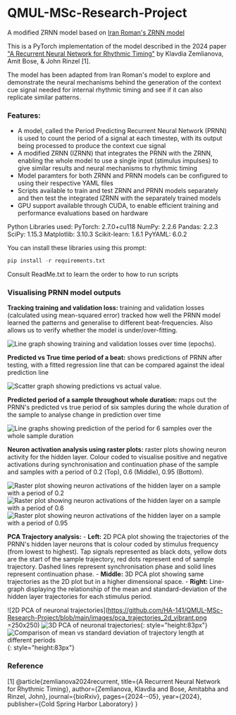 # QMUL-MSc-Research-Project
A modified ZRNN model based on [Iran Roman's ZRNN model](https://github.com/iranroman/ZemlianovaRNN)

This is a PyTorch implementation of the model described in the 2024 paper ["A Recurrent Neural Network for Rhythmic Timing"](https://www.biorxiv.org/content/10.1101/2024.05.24.595797v1.abstract) by Klavdia Zemlianova, Amit Bose, & John Rinzel [1]. 

The model has been adapted from Iran Roman's model to explore and demonstrate the neural mechanisms behind the generation of the context cue signal needed for internal rhythmic timing and see if it can also replicate similar patterns.

### Features: 
- A model, called the Period Predicting Recurrent Neural Network (PRNN) is used to count the period of a signal at each timestep, with its output being processed to produce the context cue signal
- A modified ZRNN (IZRNN) that integrates the PRNN with the ZRNN, enabling the whole model to use a single input (stimulus impulses) to give similar results and neural mechanisms to rhythmic timing
- Model paramters for both ZRNN and PRNN models can be configured to using their respective YAML files
- Scripts available to train and test ZRNN and PRNN models separately and then test the integrated IZRNN with the separately trained models
- GPU support available through CUDA, to enable efficient training and performance evaluations based on hardware

Python Libraries used: 
PyTorch: 2.7.0+cu118
NumPy: 2.2.6
Pandas: 2.2.3
SciPy: 1.15.3
Matplotlib: 3.10.3
Scikit-learn: 1.6.1
PyYAML: 6.0.2

You can install these libraries using this prompt:

```python
pip install -r requirements.txt
```


Consult ReadMe.txt to learn the order to how to run scripts

### Visualising PRNN model outputs

**Tracking training and validation loss:** training and validation losses (calculated using mean-squared error) tracked how well the PRNN model learned the patterns and generalise to different beat-frequencies. Also allows us to verify whether the model is under/over-fitting.

![Line graph showing training and validation losses over time (epochs).](https://github.com/HA-141/QMUL-MSc-Research-Project/blob/main/images/training_validation_loss_period_prediction_lstm.png)

**Predicted vs True time period of a beat:** shows predictions of PRNN after testing, with a fitted regression line that can be compared against the ideal prediction line

![Scatter graph showing predictions vs actual value.](https://github.com/HA-141/QMUL-MSc-Research-Project/blob/main/images/test_true_vs_predicted_period.png)

**Predicted period of a sample throughout whole duration:** maps out the PRNN's predicted vs true period of six samples during the whole duration of the sample to analyse change in prediction over time

![Line graphs showing prediction of the period for 6 samples over the whole sample duration](https://github.com/HA-141/QMUL-MSc-Research-Project/blob/main/images/test_true_vs_predicted_period.png)

**Neuron activation analysis using raster plots:** raster plots showing neuron activity for the hidden layer. Colour coded to visualise positive and negative activations during synchronisation and continuation phase of the sample and samples with a period of 0.2 (Top), 0.6 (Middle), 0.95 (Bottom).

![Raster plot showing neuron activations of the hidden layer on a sample with a period of 0.2](https://github.com/HA-141/QMUL-MSc-Research-Project/blob/main/images/neuron_raster_peaks_period_0.2.png)
![Raster plot showing neuron activations of the hidden layer on a sample with a period of 0.6](https://github.com/HA-141/QMUL-MSc-Research-Project/blob/main/images/neuron_raster_peaks_period_0.6.png)
![Raster plot showing neuron activations of the hidden layer on a sample with a period of 0.95](https://github.com/HA-141/QMUL-MSc-Research-Project/blob/main/images/neuron_raster_peaks_period_0.95.png)

**PCA Trajectory analysis:**
    - **Left:** 2D PCA plot showing the trajectories of the PRNN's hidden layer neurons that is colour coded by stimulus frequency (from lowest to highest). Tap signals represented as black dots, yellow dots are the start of the sample trajectory, red dots represent end of sample trajectory. Dashed lines represent synchronisation phase and solid lines represent continuation phase.
    - **Middle:** 3D PCA plot showing same trajectories as the 2D plot but in a higher dimensional space.
    - **Right:** Line-graph displaying the relationship of the mean and standard-deviation of the hidden layer trajectories for each stimulus period.

![2D PCA of neuronal trajectories](https://github.com/HA-141/QMUL-MSc-Research-Project/blob/main/images/pca_trajectories_2d_vibrant.png =250x250)
![3D PCA of neuronal trajectories](https://github.com/HA-141/QMUL-MSc-Research-Project/blob/main/images/pca_trajectories_3d_vibrant.png){: style="height:83px"}
![Comparison of mean vs standard deviation of trajectory length at different periods](https://github.com/HA-141/QMUL-MSc-Research-Project/blob/main/images/trajectory_mean_vs_std_vibrant.png){: style="height:83px"}



### Reference
[1] @article{zemlianova2024recurrent,
  title={A Recurrent Neural Network for Rhythmic Timing},
  author={Zemlianova, Klavdia and Bose, Amitabha and Rinzel, John},
  journal={bioRxiv},
  pages={2024--05},
  year={2024},
  publisher={Cold Spring Harbor Laboratory}
}



